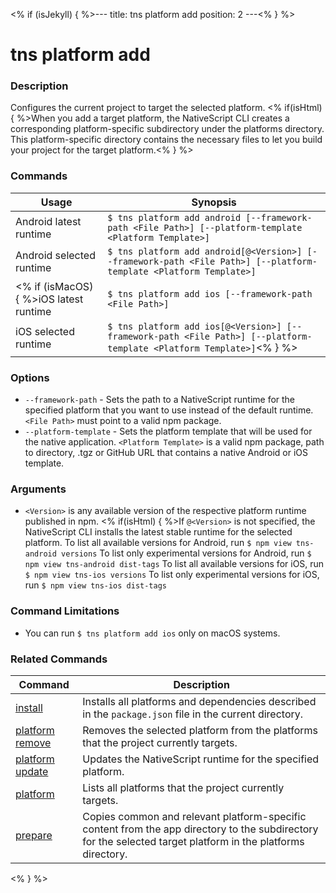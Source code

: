 <% if (isJekyll) { %>---
title: tns platform add
position: 2
---<% } %>

# tns platform add

### Description

Configures the current project to target the selected platform. <% if(isHtml) { %>When you add a target platform, the NativeScript CLI creates a corresponding platform-specific subdirectory under the platforms directory. This platform-specific directory contains the necessary files to let you build your project for the target platform.<% } %>

### Commands

Usage | Synopsis
------|-------
Android latest runtime | `$ tns platform add android [--framework-path <File Path>] [--platform-template <Platform Template>]`
Android selected runtime | `$ tns platform add android[@<Version>] [--framework-path <File Path>] [--platform-template <Platform Template>]`
<% if (isMacOS) { %>iOS latest runtime | `$ tns platform add ios [--framework-path <File Path>]`
iOS selected runtime | `$ tns platform add ios[@<Version>] [--framework-path <File Path>] [--platform-template <Platform Template>]`<% } %>

### Options

* `--framework-path` - Sets the path to a NativeScript runtime for the specified platform that you want to use instead of the default runtime. `<File Path>` must point to a valid npm package.
* `--platform-template` - Sets the platform template that will be used for the native application. `<Platform Template>` is a valid npm package, path to directory, .tgz or GitHub URL that contains a native Android or iOS template.

### Arguments

* `<Version>` is any available version of the respective platform runtime published in npm. <% if(isHtml) { %>If `@<Version>` is not specified, the NativeScript CLI installs the latest stable runtime for the selected platform.
To list all available versions for Android, run `$ npm view tns-android versions`
To list only experimental versions for Android, run `$ npm view tns-android dist-tags`
To list all available versions for iOS, run `$ npm view tns-ios versions`
To list only experimental versions for iOS, run `$ npm view tns-ios dist-tags`

### Command Limitations

* You can run `$ tns platform add ios` only on macOS systems.

### Related Commands

Command | Description
----------|----------
[install](install.html) | Installs all platforms and dependencies described in the `package.json` file in the current directory.
[platform remove](platform-remove.html) | Removes the selected platform from the platforms that the project currently targets.
[platform update](platform-update.html) | Updates the NativeScript runtime for the specified platform.
[platform](platform.html) | Lists all platforms that the project currently targets.
[prepare](prepare.html) | Copies common and relevant platform-specific content from the app directory to the subdirectory for the selected target platform in the platforms directory.
<% } %>